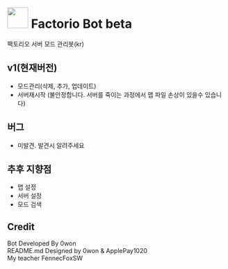 # <img src="https://github.com/PARKasd/factorio_bot-working/blob/main/src/qOiiCE6c_resiz.png" width="48" height="48"/> Factorio Bot beta

팩토리오 서버 모드 관리봇(kr)
<br>
## v1(현재버전)
 - 모드관리(삭제, 추가, 업데이트)
 - 서버재시작 (불안정합니다. 서버를 죽이는 과정에서 맵 파일 손상이 있을수 있습니다)
## 버그
- 미발견. 발견시 알려주세요
## 추후 지향점
 - 맵 설정 
 - 서버 설정
 - 모드 검색

## Credit

Bot Developed By 0won
<br>
README.md Designed by 0won & ApplePay1020
<br>
My teacher FennecFoxSW
